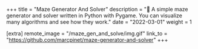 +++
title = "Maze Generator And Solver"
description = "🌽 A simple maze generator and solver written in Python with Pygame. You can visualize many algorithms and see how they work."
date = "2022-03-01"
weight = 1

[extra]
remote_image = "/maze_gen_and_solve/img.gif"
link_to = "https://github.com/marcpinet/maze-generator-and-solver"
+++